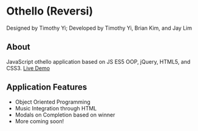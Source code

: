# Othello (Reversi)

Designed by Timothy Yi; 
Developed by Timothy Yi, Brian Kim, and Jay Lim

## About

JavaScript othello application based on JS ES5 OOP, jQuery, HTML5, and CSS3.
[Live Demo](http://www.timothyyi.com/apps/othello "Othello")

## Application Features 
* Object Oriented Programming
* Music Integration through HTML
* Modals on Completion based on winner
* More coming soon!